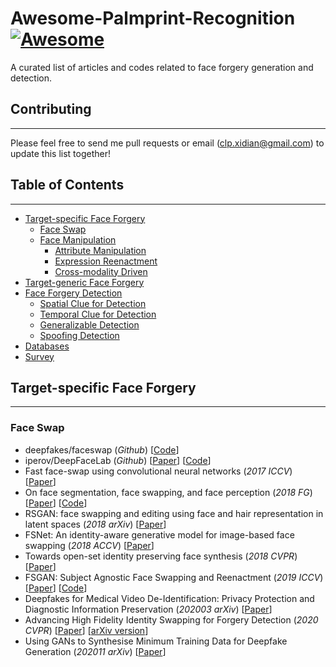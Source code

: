 # Awesome-Palmprint-Recognition [![Awesome](https://awesome.re/badge.svg)](https://awesome.re)
A curated list of articles and codes related to face forgery generation and detection. 

## Contributing
***

Please feel free to send me pull requests or email (clp.xidian@gmail.com) to update this list together!


## Table of Contents
***

- [Target-specific Face Forgery](#target-specific-face-forgery)        
    - [Face Swap](#face-swap)        
    - [Face Manipulation](#face-manipulation)            
        - [Attribute Manipulation](#attribute-manipulation)            
        - [Expression Reenactment](#expression-reenactment)            
        - [Cross-modality Driven](#cross-modality-driven)    
- [Target-generic Face Forgery](#target-generic-face-forgery)    
- [Face Forgery Detection](#face-forgery-detection)        
    - [Spatial Clue for Detection](#spatial-clue-for-detection)        
    - [Temporal Clue for Detection](#temporal-clue-for-detection)        
    - [Generalizable Detection](#generalizable-forgery-detection)        
    - [Spoofing Detection](#spoofing-forgery-detection)    
- [Databases](#databases)    
- [Survey](#survey)    

## Target-specific Face Forgery
***

### Face Swap
* deepfakes/faceswap (*Github*) [[Code](https://github.com/deepfakes/faceswap)]
* iperov/DeepFaceLab (*Github*) [[Paper](https://arxiv.org/pdf/2005.05535.pdf)] [[Code](https://github.com/iperov/DeepFaceLab)]
* Fast face-swap using convolutional neural networks (*2017 ICCV*) [[Paper](http://openaccess.thecvf.com/content_ICCV_2017/papers/Korshunova_Fast_Face-Swap_Using_ICCV_2017_paper.pdf)]
* On face segmentation, face swapping, and face perception (*2018 FG*) [[Paper](https://arxiv.org/abs/1704.06729)] [[Code](https://github.com/YuvalNirkin/face_swap)]
* RSGAN: face swapping and editing using face and hair representation in latent spaces (*2018 arXiv*) [[Paper](https://arxiv.org/abs/1804.03447)]
* FSNet: An identity-aware generative model for image-based face swapping (*2018 ACCV*) [[Paper](https://arxiv.org/abs/1811.12666)]
* Towards open-set identity preserving face synthesis (*2018 CVPR*) [[Paper](http://openaccess.thecvf.com/content_cvpr_2018/papers/Bao_Towards_Open-Set_Identity_CVPR_2018_paper.pdf)]
* FSGAN: Subject Agnostic Face Swapping and Reenactment (*2019 ICCV*) [[Paper](http://openaccess.thecvf.com/content_ICCV_2019/papers/Nirkin_FSGAN_Subject_Agnostic_Face_Swapping_and_Reenactment_ICCV_2019_paper.pdf)] [[Code](https://github.com/YuvalNirkin/fsgan)]
* Deepfakes for Medical Video De-Identification: Privacy Protection and Diagnostic Information Preservation (*202003 arXiv*) [[Paper](https://arxiv.org/pdf/2003.00813.pdf)]
* Advancing High Fidelity Identity Swapping for Forgery Detection (*2020 CVPR*) [[Paper](https://openaccess.thecvf.com/content_CVPR_2020/papers/Li_Advancing_High_Fidelity_Identity_Swapping_for_Forgery_Detection_CVPR_2020_paper.pdf)] [[arXiv version](https://arxiv.org/abs/1912.13457)]
* Using GANs to Synthesise Minimum Training Data for Deepfake Generation (*202011 arXiv*) [[Paper](https://arxiv.org/abs/2011.05421)]

